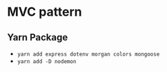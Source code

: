 # MVC pattern

## Yarn Package

- `yarn add express dotenv morgan colors mongoose`
- `yarn add -D nodemon`
